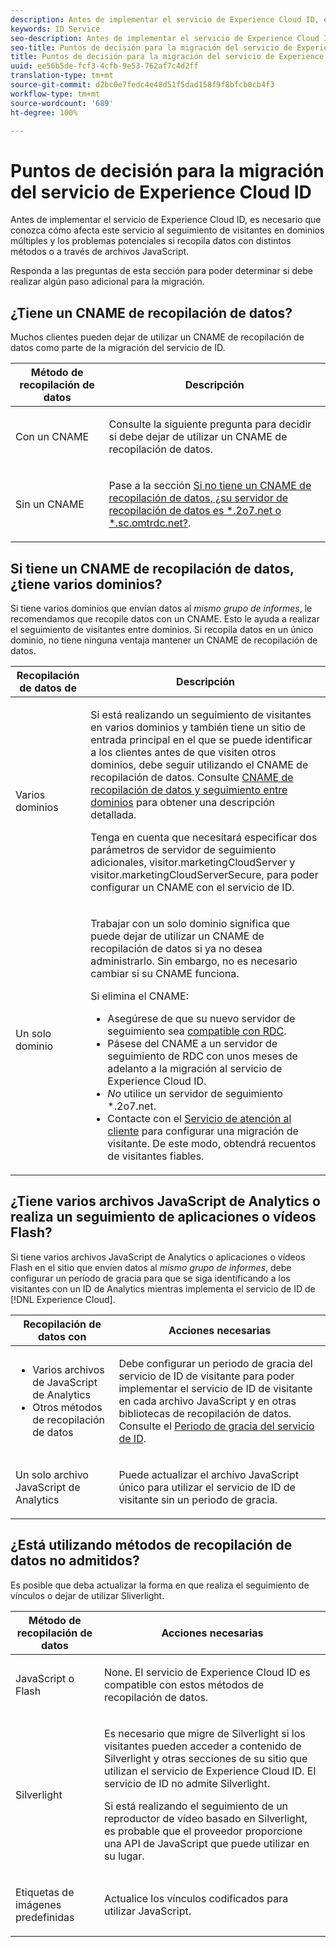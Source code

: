 ```yaml
---
description: Antes de implementar el servicio de Experience Cloud ID, es necesario que conozca cómo afecta este servicio al seguimiento de visitantes en dominios múltiples y los problemas potenciales si recopila datos con distintos métodos o a través de archivos JavaScript.
keywords: ID Service
seo-description: Antes de implementar el servicio de Experience Cloud ID, es necesario que conozca cómo afecta este servicio al seguimiento de visitantes en dominios múltiples y los problemas potenciales si recopila datos con distintos métodos o a través de archivos JavaScript.
seo-title: Puntos de decisión para la migración del servicio de Experience Cloud ID
title: Puntos de decisión para la migración del servicio de Experience Cloud ID
uuid: ee56b5de-fcf3-4cfb-9e53-762af7c4d2ff
translation-type: tm+mt
source-git-commit: d2bc0e7fedc4e48d51f5dad158f9f8bfcb0cb4f3
workflow-type: tm+mt
source-wordcount: '689'
ht-degree: 100%

---
```



# Puntos de decisión para la migración del servicio de Experience Cloud ID

Antes de implementar el servicio de Experience Cloud ID, es necesario que conozca cómo afecta este servicio al seguimiento de visitantes en dominios múltiples y los problemas potenciales si recopila datos con distintos métodos o a través de archivos JavaScript.

Responda a las preguntas de esta sección para poder determinar si debe realizar algún paso adicional para la migración.

## ¿Tiene un CNAME de recopilación de datos?

Muchos clientes pueden dejar de utilizar un CNAME de recopilación de datos como parte de la migración del servicio de ID.

<table id="table_13F7C1E3D64D4F86B0149C9D3B54AADD"> 
 <thead> 
  <tr> 
   <th colname="col1" class="entry"> Método de recopilación de datos </th> 
   <th colname="col2" class="entry"> Descripción </th> 
  </tr> 
 </thead>
 <tbody> 
  <tr> 
   <td colname="col1"> <p>Con un CNAME </p> </td> 
   <td colname="col2"> <p>Consulte la siguiente pregunta para decidir si debe dejar de utilizar un CNAME de recopilación de datos. </p> </td> 
  </tr> 
  <tr> 
   <td colname="col1"> <p>Sin un CNAME </p> </td> 
   <td colname="col2"> <p>Pase a la sección <a href="../../reference/analytics-reference/migration-decisions.md#section-34dabde7780e4a339f134c0ca7768961" format="dita" scope="local">Si no tiene un CNAME de recopilación de datos, ¿su servidor de recopilación de datos es *.2o7.net o *.sc.omtrdc.net?</a>. </p> </td> 
  </tr> 
 </tbody> 
</table>

## Si tiene un CNAME de recopilación de datos, ¿tiene varios dominios?

Si tiene varios dominios que envían datos al *mismo grupo de informes*, le recomendamos que recopile datos con un CNAME. Esto le ayuda a realizar el seguimiento de visitantes entre dominios. Si recopila datos en un único dominio, no tiene ninguna ventaja mantener un CNAME de recopilación de datos.

<table id="table_D132BCA243E54657AEC930559343FDD3"> 
 <thead> 
  <tr> 
   <th colname="col1" class="entry"> Recopilación de datos de </th> 
   <th colname="col2" class="entry"> Descripción </th> 
  </tr> 
 </thead>
 <tbody> 
  <tr> 
   <td colname="col1"> <p>Varios dominios </p> </td> 
   <td colname="col2"> <p>Si está realizando un seguimiento de visitantes en varios dominios y también tiene un sitio de entrada principal en el que se puede identificar a los clientes antes de que visiten otros dominios, debe seguir utilizando el CNAME de recopilación de datos. Consulte <a href="../../reference/analytics-reference/cname.md#concept-4df91f8a30ad4ec7a01eb943d579cc9d" format="dita" scope="local">CNAME de recopilación de datos y seguimiento entre dominios</a> para obtener una descripción detallada. </p> <p>Tenga en cuenta que necesitará especificar dos parámetros de servidor de seguimiento adicionales, <span class="codeph">visitor.marketingCloudServer</span> y <span class="codeph">visitor.marketingCloudServerSecure</span>, para poder configurar un CNAME con el servicio de ID. </p> </td> 
  </tr> 
  <tr> 
   <td colname="col1"> <p>Un solo dominio </p> </td> 
   <td colname="col2"> <p>Trabajar con un solo dominio significa que puede dejar de utilizar un CNAME de recopilación de datos si ya no desea administrarlo. Sin embargo, no es necesario cambiar si su CNAME funciona. </p> <p>Si elimina el CNAME: </p> 
    <ul id="ul_12CDECEFC7BB41A18895B507CAA42315"> 
     <li id="li_32E2CD3E58454E20A642BADE507AE86E">Asegúrese de que su nuevo servidor de seguimiento sea <a href="https://docs.adobe.com/content/help/es-ES/analytics/technotes/rdc/regional-data-collection.html" format="https" scope="external">compatible con RDC</a>. </li> 
     <li id="li_865BB6DAA3594EBBAB688E73C8343762">Pásese del CNAME a un servidor de seguimiento de RDC con unos meses de adelanto a la migración al servicio de <span class="keyword">Experience Cloud ID</span>. </li> 
     <li id="li_284A015177554C848C8648DC5BBAA365"> <i>No</i> utilice un servidor de seguimiento <span class="codeph">*.2o7.net</span>. </li> 
     <li id="li_B1ABF03DC46C42059F61542CDE0FE5A1">Contacte con el <a href="https://helpx.adobe.com/es/marketing-cloud/contact-support.html" format="https" scope="external">Servicio de atención al cliente</a> para configurar una migración de visitante. De este modo, obtendrá recuentos de visitantes fiables. </li> 
    </ul> </td> 
  </tr> 
 </tbody> 
</table>

## ¿Tiene varios archivos JavaScript de Analytics o realiza un seguimiento de aplicaciones o vídeos Flash?

Si tiene varios archivos JavaScript de Analytics o aplicaciones o vídeos Flash en el sitio que envíen datos al *mismo grupo de informes*, debe configurar un período de gracia para que se siga identificando a los visitantes con un ID de Analytics mientras implementa el servicio de ID de [!DNL Experience Cloud].

<table id="table_8A4EA063AF4345B69BC98537E2E702BA"> 
 <thead> 
  <tr> 
   <th colname="col1" class="entry"> Recopilación de datos con </th> 
   <th colname="col2" class="entry"> Acciones necesarias </th> 
  </tr> 
 </thead>
 <tbody> 
  <tr> 
   <td colname="col1"> 
    <ul id="ul_910DD99E074E49C6907F86426EFA5BF2"> 
     <li id="li_4366CC8EB7A54A959568E3761ABBBF23">Varios archivos de JavaScript de Analytics </li> 
     <li id="li_B8A8132019EA48088E4F37E36F153D76">Otros métodos de recopilación de datos </li> 
    </ul> </td> 
   <td colname="col2"> <p>Debe configurar un periodo de gracia del servicio de ID de visitante para poder implementar el servicio de ID de visitante en cada archivo JavaScript y en otras bibliotecas de recopilación de datos. Consulte el <a href="../../reference/analytics-reference/grace-period.md" format="dita" scope="local">Periodo de gracia del servicio de ID</a>. </p> </td> 
  </tr> 
  <tr> 
   <td colname="col1"> <p>Un solo archivo JavaScript de Analytics </p> </td> 
   <td colname="col2"> <p>Puede actualizar el archivo JavaScript único para utilizar el servicio de ID de visitante sin un periodo de gracia. </p> </td> 
  </tr> 
 </tbody> 
</table>

## ¿Está utilizando métodos de recopilación de datos no admitidos?

Es posible que deba actualizar la forma en que realiza el seguimiento de vínculos o dejar de utilizar Sliverlight.

<table id="table_A72AEB92F48345DD83F136B9989F4EF9"> 
 <thead> 
  <tr> 
   <th colname="col1" class="entry"> Método de recopilación de datos </th> 
   <th colname="col2" class="entry"> Acciones necesarias </th> 
  </tr> 
 </thead>
 <tbody> 
  <tr> 
   <td colname="col1"> <p>JavaScript o Flash </p> </td> 
   <td colname="col2"> <p>None. El servicio de <span class="keyword">Experience Cloud ID</span> es compatible con estos métodos de recopilación de datos. </p> </td> 
  </tr> 
  <tr> 
   <td colname="col1"> <p>Silverlight </p> </td> 
   <td colname="col2"> <p>Es necesario que migre de Silverlight si los visitantes pueden acceder a contenido de Silverlight y otras secciones de su sitio que utilizan el servicio de <span class="keyword">Experience Cloud ID</span>. El servicio de ID no admite Silverlight. </p> <p> Si está realizando el seguimiento de un reproductor de vídeo basado en Silverlight, es probable que el proveedor proporcione una API de JavaScript que puede utilizar en su lugar. </p> </td> 
  </tr> 
  <tr> 
   <td colname="col1"> <p>Etiquetas de imágenes predefinidas </p> </td> 
   <td colname="col2"> <p>Actualice los vínculos codificados para utilizar JavaScript. </p> </td> 
  </tr> 
 </tbody> 
</table>

